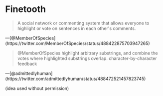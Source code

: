 # Finetooth

<blockquote>
A social network or commenting system that allows everyone to
highlight or vote on sentences in each other's comments.
</blockquote>
&mdash;[@MemberOfSpecies](https://twitter.com/MemberOfSpecies/status/488422875703947265)

<blockquote>
@MemberOfSpecies highlight arbitrary substrings, and combine the votes
where highlighted substrings overlap. character-by-character feedback
</blockquote>
&mdash;[@admittedlyhuman](https://twitter.com/admittedlyhuman/status/488472521457823745)

(idea used without permission)

